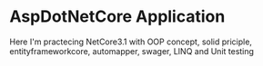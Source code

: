 # AspDotNetCore Application
Here I'm practecing NetCore3.1 with OOP concept, solid priciple, entityframeworkcore, automapper, swager, LINQ and Unit testing
